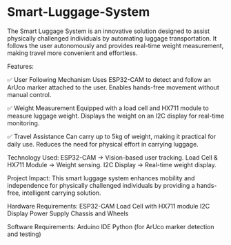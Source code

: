 # Smart-Luggage-System

The Smart Luggage System is an innovative solution designed to assist physically challenged individuals by automating luggage transportation. It follows the user autonomously and provides real-time weight measurement, making travel more convenient and effortless.

Features:

✅ User Following Mechanism
Uses ESP32-CAM to detect and follow an ArUco marker attached to the user.
Enables hands-free movement without manual control.


✅ Weight Measurement
Equipped with a load cell and HX711 module to measure luggage weight.
Displays the weight on an I2C display for real-time monitoring.


✅ Travel Assistance
Can carry up to 5kg of weight, making it practical for daily use.
Reduces the need for physical effort in carrying luggage.


Technology Used:
ESP32-CAM → Vision-based user tracking.
Load Cell & HX711 Module → Weight sensing.
I2C Display → Real-time weight display.


Project Impact:
This smart luggage system enhances mobility and independence for physically challenged individuals by providing a hands-free, intelligent carrying solution.


Hardware Requirements:
ESP32-CAM
Load Cell with HX711 module
I2C Display
Power Supply
Chassis and Wheels

Software Requirements:
Arduino IDE
Python (for ArUco marker detection and testing)
